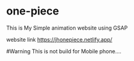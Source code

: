 # one-piece
This is My Simple animation website using GSAP 

website link https://jhonepiece.netlify.app/

#Warning
This is not build for Mobile phone....
